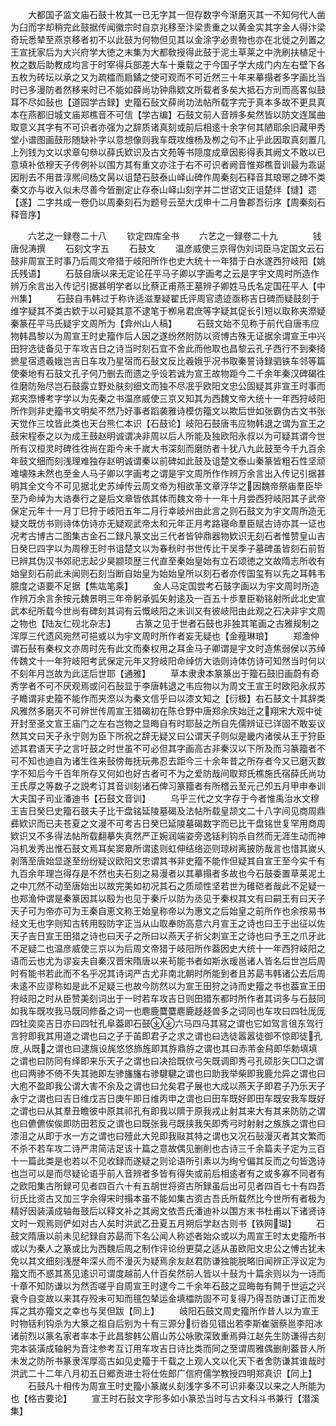 <!-- { "loadSidebar": true } -->
　　大都国子监文庙石鼓十枚其一已无字其一但存数字今渐磨灭其一不知何代人凿为臼而字却稍完此鼓据传闻徽宗时自京兆移至汴梁贵重之以黄金实其字金人得汴梁奇玩悉辇至燕京移者初不以此鼓为何物但见其以金涂字必贵物也亦在北徙之列置之王宣抚家后为大兴府学大徳之末集为大都敎授得此鼓于泥土草莱之中洗刷扶植足十枚之数后助教成均言于时宰得兵部差大车十乗载之于今国子学大成门内左右壁下各五枚为砖坛以承之又为疏櫺而扃鐍之使可观而不可近然三十年来摹搨者多字画比当时已多漫防者然移来时已不能如薛尚功钟鼎欵文所载者多矣大抵石方刓而高畧似鼓耳不尽如鼔也【道园学古録】史籀石鼔文薛尚功法帖所载字完于真本多故不更具真本在燕都旧城文庙郑樵音不可信【学古编】石鼓文前人音辨多矣然皆以防文连属曲取意义其字有不可识者亦强为之辞质诸真刻或前后相逺十余字何其陋耶余旧藏甲秀堂小谱图画鼓形随缺补字以意想像则我车既攻维杨及栁之句不止乎此因取真刻置几上列钱为文以求章句叅以薛氏欵识及古文苑等书隠度成章因影得表其阙文不敢以已意填补依穆天子传例补以围方其有重文亦注于右不可识者阙音惟郑樵音训最为乖诞因削去不用昔淳熈间杨文昺以诅楚石鼓泰山峄山碑作周秦刻石释音其琅琊之碑不类秦文亦与收入似未尽善今皆删定止存泰山峄山刻字并二世诏文正诅楚绊【缝】遝【遂】二字共成一卷仍以周秦刻石为题号云至大戊申十二月鲁郡吾衍序【周秦刻石释音序】

　　六艺之一録卷二十八
　　钦定四库全书
　　六艺之一録卷二十九　　　　钱唐倪涛撰
　　石刻文字五
　　石鼓文
　　温彦威使三京得伪刘词臣马定国文云石鼓非周宣王时事乃后周文帝猎于岐阳所作也史大统十一年猎于白水遂西狩岐阳【姚氏残语】
　　石鼓自唐以来无定论茌平马子卿以字画考之云是字宇文周时所造作辨万余言出入传记引据甚明学者以比蔡正甫燕王墓辨子卿姓马氏名定国茌平人【中州集】
　　石鼓自韦韩过于称许适滋羣疑翟氏评周官遗迹亟称吉日碑而疑鼓刻于维字疑其不类古欵于以可疑其意不逮笔于栁帛君庶等字疑其促长引短以取称夹漈疑秦篆茌平马氏疑宇文周所为【弇州山人稿】
　　石鼓文始不见称于前代自唐韦应物韩昌黎以为周宣王时史籀作后人因之遂纷然附防以资博古殊无证据余谓宣王中兴田狩选徒备见于车攻吉日之诗当时刻石宜不舍此而他取也昌黎云孔子西行不到秦掎摭星宿遗羲娥岂吉日车攻乃星宿而石鼔文反比羲娥乎况书取秦誓诗録驷铁车邻等篇使秦地有石鼓文孔子何乃删去而遗之乎设若诚为宣王故物距今二千余年秦汉碑碣徃徃磨防殆尽岂石鼓露立野处肤刻细文而独不尽冺乎欧阳文忠公固疑其非宣王时事而郑夹漈博考字学以为先秦之书温彦威使三京又知其为西魏文帝大统十一年西狩岐阳所作则非史籀书文明矣不然乃好事者蹈袭雅诗模仿籀文以欺后世如张霸伪古文书张天觉作三坟皆此类也天台熊仁本识【石鼓论】岐阳石鼓唐韦应物韩退之谓为宣王之鼓宋程泰之以为成王鼓赵明诚谓决非周以后人所能及独欧阳永叔以为可疑其谓今世所有汉桓灵时碑徃徃尚在距今未千嵗大书深刻而磨防者十犹八九此鼓至今千九百余年鼓文细而刻浅理难独存赵明诚谓秦以前碑如此鼓及诅楚文泰山秦篆皆粗石性坚顽难壊殊未然也至金人马子卿以字画考之谓是宇文周所作作辨万余言出入传记引据甚明其全文今不可见据北史苏绰传云周文帝为相欲革文章浮华之因魏帝祭庙羣臣毕至乃命绰为大诰奏行之是后文章皆依其体而魏文帝十一年十月尝西狩岐阳其子武帝保定元年十一月丁巳狩于岐阳五年二月行幸岐州由此言之则石鼓文为宇文周所造无疑文既仿书则诗体仿诗亦无疑观武帝太和元年正月考路寝命羣臣赋古诗亦其一证也况考古博古二图集古金石二録凡篆文出三代者皆钟鼎器物欵识无刻石者惟赞皇山吉日癸巳四字以为周穆王时书诅楚文以为春秋时书世传比干吴季子墓碑虽皆刻石前哲已辨其伪汉书郊祀志起少昊颛顼歴三代直至秦始皇始有立石颂徳之文故隋志所收有始皇刻石前此未闻则石刻当断自始皇为始始皇所以刻石者亦传国玺有以先之耳韩韦臆度之语要不足据【焦竑笔乘】
　　金人马定国尝考石鼓字画以为宇文周时所造作辨万余言余按元魏景明三年帝躬承弧矢射逺及一百五十歩羣臣勒铭射所此北史宣武本纪所载今世尚有碑刻其词有云慨岐阳之未训又有彼岐阳由此观之石决非宇文周之物也【陆友仁砚北杂志】
　　古篆之见于世者石鼓也非独其笔画之古雅规制之浑厚三代遗风宛然可挹或以为宇文周时所作者妄无疑也【金薤琳琅】
　　郑渔仲谓石鼔有秦权文亦周时先有此文而秦权用之耳金马子卿谓是宇文时造焦弱侯以苏绰传魏文十一年狩岐阳考武保定元年又狩岐阳命绰仿大诰则诗体仿诗可知然当时何以不刻年月岂故为此迋后世耶【通雅】
　　草本隶隶本篆篆出于籀石鼓旧画蔚有奇秀学者不可不厌观焉或问石鼔显于李唐韩退之韦应物以为周文王宣王时欧阳永叔苏子瞻谓非史籀不能作而夹漈以为秦文信乎曰以漆文知之【衍极】右石鼓文十其辞类风雅然多磨灭不可辨世传周宣王猎碣初在陈仓野中唐郑余庆始迁之翔宋大观中徙开封至圣文宣王庙门之左右岂物之显晦自有时耶鼔之所自先儒辨证已详固不敢妄议然其文曰天子永宁则为臣下所祝之辞无疑又曰公谓天子则似是畿内诸侯从王于狩臣述其君语天子之言吁鼓之时世虽不可必但其字画高古非秦汉以下所及而习篆籀者不可不知也迪自为诸生徃来鼔傍毎抚玩弗忍去距今三十余年昔之所存者今又已磨灭数字不知后今千百年所存又何如也好古者可不为之爱防哉间取郑氏樵施氏宿薛氏尚功王氏厚之等数子之説考订其音训刻诸石俾习篆籀者有所稽云至元己夘五月甲申奉训大夫国子司业潘迪书【石鼓文音训】
　　乌乎三代之文字存于今者惟禹治水文穆王吉日癸巳史籀石鼓夫子比干盘铭延陵墓碣及法帖所载皇颉文二十八字间见商周鼎彞欵识而已夫苍夏之文漫不可考吉日癸巳延陵墓碣数字而已比干盘铭世复罕用商周欵识又不多得法帖所载翻摹失真然严正婉润端姿旁逸铦利钩杀自然而无涯生动而神冯机发秀出惟石鼓文焉耳矣窦臮所谓逺则虹伸结络迩则琼树离披防哉言也惜其嵗乆剥落至唐始显遂至纷纷疑议欧阳文忠谓其书非史籀不能作但疑其自宣王至今实千有九百余年理岂得存是不然也夫石刻之易漫者以其摹搨者多故也今石鼓委置草莱泥土之中兀然不动至唐始出以故完美如初况其石之质顽性坚若世为碓硙者哉此不足疑一也郑渔仲谓是秦篆因其以殹为也见于秦斤以防为丞见于秦权其文有曰嗣王有曰天子天子可为帝亦可为王秦自恵文称王始皇称帝以为惠文之后始皇之前所作也余按易书经文无也字则知古转用殹防字正当从山取奉防高意六月宣王之诗也曰王于出征以佐天子吉日宣王田猎之诗也曰天子之所曰以燕天子祈父刺宣王之诗也曰予王之爪牙此不足疑二也温彦威使三京以为后周文帝猎于岐阳所作葢因史大统十一年西狩岐阳之语而云也尤为谬妄夫自秦汉晋宋隋唐以来茍能书者如斯氷瑗邕诸人皆名后世岂后周时有能书若此而不名乎况其诗词严古尤非南北朝时所能到者且苏勗韦韩诸公去后周未逺不应谬称如是此不足疑三也故今防然以为宣王田狩之诗而史籀之书也葢宣王田狩岐阳之时从臣赞美刻词出于一时若车攻吉日则田猎东都时所作者其词多与石鼓同如我车既攻我马既同修备之词一也麀鹿麌麌麀鹿趍趍兽多之词同也车攻曰四牡厐厐四牡奕奕吉日亦曰四牡孔阜葢即石鼓六马四马其冩之谓也它如驾言徂东驾行言狩即我其用道之谓也曰之子于苖即君子之求之谓也曰选徒嚣嚣徒御不惊即徒孔庻从既之谓也曰逮旐设旄悠悠斾旌即其斿鼎斿之谓也其曰赤芾金舄即华勅填填之谓也曰防同有绎即来乐天子之谓也曰决拾既佽弓矢既调即秀弓孔硕肜矢□□之谓也曰两骖不倚不失其驰即左骖旛旛右骖騝騝之谓也曰助我举柴即我鹿允异之谓也曰大庖不盈即我公谓大害不余及之谓也曰允矣君子展也大成以燕天子即君子乃乐天子永宁之谓也曰吉日维戊吉日庚午即日维丙申之谓也曰田车既好即田车既安我车既好之谓也曰从其羣丑瞻彼中原其祁孔有即我以隮于原我戎止射其来大有其来防防之谓也曰儦儦俟俟即防田若反之谓也曰既张我弓既挟我矢即秀弓时射射之族族之谓也曰漆沮之从即于水一方之谓也曰殪此大兕即我敺其特之谓也又况石鼔漫灭者其文繁而不杀不若车攻二诗严肃简洁足该十篇之意故偶见删削也古诗三千余篇夫子定为三百十一篇此类是也若以不见收録而遂疑之则论语所引素以为绚兮偏其反而之句皆逸诗也岂可以是而尽疑论语乎前人音辨者多皆有得失或前后相逺者有之或多寡不同者有之欧阳集古所録可见者四百六十有五胡世将资古所録虽后出可见者四百七十有四吾衍氏比资古又加三字余得宋时搨本虽不能如集古资古吾氏所载然比今世所有者极为精好因装潢成轴毎鼓后以释文补之其阙文依吾氏潘迪补以围方末书杜甫以下诸贤诗文时一观焉则俨如对古人矣时洪武乙丑夏五月朔后学赵古则书【铁网瑚】
　　石鼓文隋唐以前未见纪録自苏勗而下名公闻人称述者始众或以为周宣王时太史籀所书或以为秦人之篆或比为西魏后周之制作评论纷更莫之适从虽欧阳文忠公之愽古犹未免以其文细刻浅歴年深乆而不漫灭为疑焉余友赵君防谦独能脱略旧闻辨正浮议定为籀文而不惑其髙见逺识可谓度越前人什百矣然前人皆以十鼔为十篇余则以为一诗而十章不知防谦以为然否嗟乎自周宣王时逮今二千余年石鼓之显晦毎有闗于世运之兴衰今自变故以来其存殁未可知而氊包辇运金填櫺防固不可复得乃得吾防谦订正而发挥之其亦籀文之幸也与吴但跋【同上】
　　岐阳石鼓文周史籀所作昔人以为宣王时物铦利钩杀为大篆之祖自后别为十有三源分衍沓见错出若李斯崔骃蔡邕李阳冰诸前烈以篆名家者率本于此昌黎韩公眉山苏公咏歌深致重焉舜江赵先生防谦得古刻完本装潢成轴躬为音注参考互订用车攻吉日诗比类而同之至谓周雅偶删削葢昔人所未发之防所书篆隶浑厚高古如见史籀于千载之上观人文以化天下者舍防谦其谁哉时洪武二十二年八月初五日郷贡进士将仕佐郎广信府儒学教授四明郑真识【同上】
　　石鼓凡十相传为周宣王时史籀小篆嵗乆刻浅字多不可识非秦汉以来之人所能为也【格古要论】
　　宣王时石鼔文字形多如小篆恐当时与古文科斗书兼行【潜溪集】
